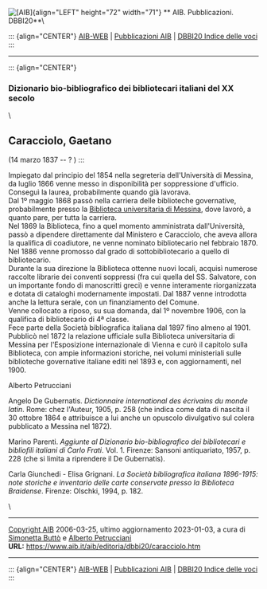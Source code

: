 ![\[AIB\]](/aib/wi/aibv72.gif){align="LEFT" height="72" width="71"}
** AIB. Pubblicazioni. DBBI20**\

::: {align="CENTER"}
[AIB-WEB](/) \| [Pubblicazioni AIB](/pubblicazioni/) \| [DBBI20 Indice
delle voci](dbbi20.htm)
:::

------------------------------------------------------------------------

::: {align="CENTER"}
### Dizionario bio-bibliografico dei bibliotecari italiani del XX secolo

\

## Caracciolo, Gaetano

(14 marzo 1837 -- ? )
:::

Impiegato dal principio del 1854 nella segreteria dell\'Università di
Messina, da luglio 1866 venne messo in disponibilità per soppressione
d\'ufficio. Conseguì la laurea, probabilmente quando già lavorava.\
Dal 1º maggio 1868 passò nella carriera delle biblioteche governative,
probabilmente presso la [Biblioteca universitaria di
Messina](/aib/stor/teche/me-uni.htm), dove lavorò, a quanto pare, per
tutta la carriera.\
Nel 1869 la Biblioteca, fino a quel momento amministrata
dall\'Università, passò a dipendere direttamente dal Ministero e
Caracciolo, che aveva allora la qualifica di coadiutore, ne venne
nominato bibliotecario nel febbraio 1870. Nel 1886 venne promosso dal
grado di sottobibliotecario a quello di bibliotecario.\
Durante la sua direzione la Biblioteca ottenne nuovi locali, acquisì
numerose raccolte librarie dei conventi soppressi (fra cui quella del
SS. Salvatore, con un importante fondo di manoscritti greci) e venne
interamente riorganizzata e dotata di cataloghi modernamente impostati.
Dal 1887 venne introdotta anche la lettura serale, con un finanziamento
del Comune.\
Venne collocato a riposo, su sua domanda, dal 1º novembre 1906, con la
qualifica di bibliotecario di 4ª classe.\
Fece parte della Società bibliografica italiana dal 1897 fino almeno al
1901.\
Pubblicò nel 1872 la relazione ufficiale sulla Biblioteca universitaria
di Messina per l\'Esposizione internazionale di Vienna e curò il
capitolo sulla Biblioteca, con ampie informazioni storiche, nei volumi
ministeriali sulle biblioteche governative italiane editi nel 1893 e,
con aggiornamenti, nel 1900.

Alberto Petrucciani

Angelo De Gubernatis. *Dictionnaire international des écrivains du monde
latin*. Rome: chez l\'Auteur, 1905, p. 258 (che indica come data di
nascita il 30 ottobre 1864 e attribuisce a lui anche un opuscolo
divulgativo sul colera pubblicato a Messina nel 1872).

Marino Parenti. *Aggiunte al Dizionario bio-bibliografico dei
bibliotecari e bibliofili italiani di Carlo Frati*. Vol. 1. Firenze:
Sansoni antiquariato, 1957, p. 228 (che si limita a riprendere il De
Gubernatis).

Carla Giunchedi - Elisa Grignani. *La Società bibliografica italiana
1896-1915: note storiche e inventario delle carte conservate presso la
Biblioteca Braidense*. Firenze: Olschki, 1994, p. 182.

\

------------------------------------------------------------------------

[Copyright AIB](/su-questo-sito/dichiarazione-di-copyright-aib-web/)
2006-03-25, ultimo aggiornamento 2023-01-03, a cura di [Simonetta
Buttò](/aib/redazione3.htm) e [Alberto
Petrucciani](/su-questo-sito/redazione-aib-web/)\
**URL:** https://www.aib.it/aib/editoria/dbbi20/caracciolo.htm

------------------------------------------------------------------------

::: {align="CENTER"}
[AIB-WEB](/) \| [Pubblicazioni AIB](/pubblicazioni/) \| [DBBI20 Indice
delle voci](dbbi20.htm)
:::
